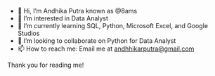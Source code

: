 - 👋 Hi, I’m Andhika Putra known as @8ams
- 👀 I’m interested in Data Analyst
- 🌱 I’m currently learning SQL, Python, Microsoft Excel, and Google Studios
- 💞️ I’m looking to collaborate on Python for Data Analyst
- 📫 How to reach me: Email me at andhhikarputra@gmail.com

Thank you for reading me! 
